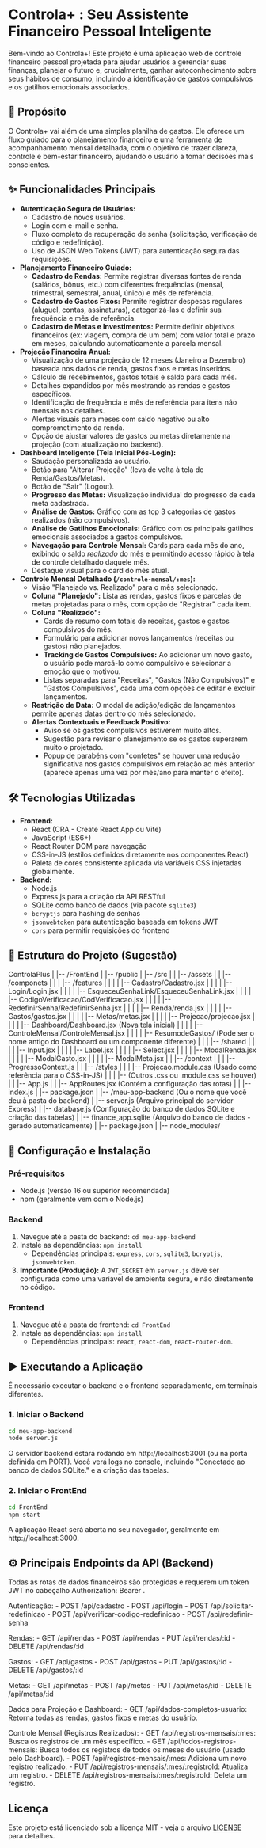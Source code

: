 # Controla+ : Seu Assistente Financeiro Pessoal Inteligente

Bem-vindo ao Controla+\! Este projeto é uma aplicação web de controle financeiro pessoal projetada para ajudar usuários a gerenciar suas finanças, planejar o futuro e, crucialmente, ganhar autoconhecimento sobre seus hábitos de consumo, incluindo a identificação de gastos compulsivos e os gatilhos emocionais associados.

## 🎯 Propósito

O Controla+ vai além de uma simples planilha de gastos. Ele oferece um fluxo guiado para o planejamento financeiro e uma ferramenta de acompanhamento mensal detalhada, com o objetivo de trazer clareza, controle e bem-estar financeiro, ajudando o usuário a tomar decisões mais conscientes.

## ✨ Funcionalidades Principais

  * **Autenticação Segura de Usuários:**
      * Cadastro de novos usuários.
      * Login com e-mail e senha.
      * Fluxo completo de recuperação de senha (solicitação, verificação de código e redefinição).
      * Uso de JSON Web Tokens (JWT) para autenticação segura das requisições.
  * **Planejamento Financeiro Guiado:**
      * **Cadastro de Rendas:** Permite registrar diversas fontes de renda (salários, bônus, etc.) com diferentes frequências (mensal, trimestral, semestral, anual, único) e mês de referência.
      * **Cadastro de Gastos Fixos:** Permite registrar despesas regulares (aluguel, contas, assinaturas), categorizá-las e definir sua frequência e mês de referência.
      * **Cadastro de Metas e Investimentos:** Permite definir objetivos financeiros (ex: viagem, compra de um bem) com valor total e prazo em meses, calculando automaticamente a parcela mensal.
  * **Projeção Financeira Anual:**
      * Visualização de uma projeção de 12 meses (Janeiro a Dezembro) baseada nos dados de renda, gastos fixos e metas inseridos.
      * Cálculo de recebimentos, gastos totais e saldo para cada mês.
      * Detalhes expandidos por mês mostrando as rendas e gastos específicos.
      * Identificação de frequência e mês de referência para itens não mensais nos detalhes.
      * Alertas visuais para meses com saldo negativo ou alto comprometimento da renda.
      * Opção de ajustar valores de gastos ou metas diretamente na projeção (com atualização no backend).
  * **Dashboard Inteligente (Tela Inicial Pós-Login):**
      * Saudação personalizada ao usuário.
      * Botão para "Alterar Projeção" (leva de volta à tela de Renda/Gastos/Metas).
      * Botão de "Sair" (Logout).
      * **Progresso das Metas:** Visualização individual do progresso de cada meta cadastrada.
      * **Análise de Gastos:** Gráfico com as top 3 categorias de gastos realizados (não compulsivos).
      * **Análise de Gatilhos Emocionais:** Gráfico com os principais gatilhos emocionais associados a gastos compulsivos.
      * **Navegação para Controle Mensal:** Cards para cada mês do ano, exibindo o saldo *realizado* do mês e permitindo acesso rápido à tela de controle detalhado daquele mês.
      * Destaque visual para o card do mês atual.
  * **Controle Mensal Detalhado (`/controle-mensal/:mes`):**
      * Visão "Planejado vs. Realizado" para o mês selecionado.
      * **Coluna "Planejado":** Lista as rendas, gastos fixos e parcelas de metas projetadas para o mês, com opção de "Registrar" cada item.
      * **Coluna "Realizado":**
          * Cards de resumo com totais de receitas, gastos e gastos compulsivos do mês.
          * Formulário para adicionar novos lançamentos (receitas ou gastos) não planejados.
          * **Tracking de Gastos Compulsivos:** Ao adicionar um novo gasto, o usuário pode marcá-lo como compulsivo e selecionar a emoção que o motivou.
          * Listas separadas para "Receitas", "Gastos (Não Compulsivos)" e "Gastos Compulsivos", cada uma com opções de editar e excluir lançamentos.
      * **Restrição de Data:** O modal de adição/edição de lançamentos permite apenas datas dentro do mês selecionado.
      * **Alertas Contextuais e Feedback Positivo:**
          * Aviso se os gastos compulsivos estiverem muito altos.
          * Sugestão para revisar o planejamento se os gastos superarem muito o projetado.
          * Popup de parabéns com "confetes" se houver uma redução significativa nos gastos compulsivos em relação ao mês anterior (aparece apenas uma vez por mês/ano para manter o efeito).

## 🛠️ Tecnologias Utilizadas

  * **Frontend:**
      * React (CRA - Create React App ou Vite)
      * JavaScript (ES6+)
      * React Router DOM para navegação
      * CSS-in-JS (estilos definidos diretamente nos componentes React)
      * Paleta de cores consistente aplicada via variáveis CSS injetadas globalmente.
  * **Backend:**
      * Node.js
      * Express.js para a criação da API RESTful
      * SQLite como banco de dados (via pacote `sqlite3`)
      * `bcryptjs` para hashing de senhas
      * `jsonwebtoken` para autenticação baseada em tokens JWT
      * `cors` para permitir requisições do frontend

## 📁 Estrutura do Projeto (Sugestão)

ControlaPlus
|
|-- /FrontEnd
|   |-- /public
|   |-- /src
|   |   |-- /assets
|   |   |-- /componets
|   |   |   |-- /features
|   |   |   |   |-- Cadastro/Cadastro.jsx
|   |   |   |   |-- Login/Login.jsx
|   |   |   |   |-- EsqueceuSenhaLink/EsqueceuSenhaLink.jsx
|   |   |   |   |-- CodigoVerificacao/CodVerificacao.jsx
|   |   |   |   |-- RedefinirSenha/RedefinirSenha.jsx
|   |   |   |   |-- Renda/renda.jsx
|   |   |   |   |-- Gastos/gastos.jsx
|   |   |   |   |-- Metas/metas.jsx
|   |   |   |   |-- Projecao/projecao.jsx
|   |   |   |   |-- Dashboard/Dashboard.jsx  (Nova tela inicial)
|   |   |   |   |-- ControleMensal/ControleMensal.jsx
|   |   |   |   |-- ResumodeGastos/ (Pode ser o nome antigo do Dashboard ou um componente diferente)
|   |   |   |-- /shared
|   |   |   |   |-- Input.jsx
|   |   |   |   |-- Label.jsx
|   |   |   |   |-- Select.jsx
|   |   |   |   |-- ModalRenda.jsx
|   |   |   |   |-- ModalGasto.jsx
|   |   |   |   |-- ModalMeta.jsx
|   |   |-- /context
|   |   |   |-- ProgressoContext.js
|   |   |-- /styles
|   |   |   |-- Projecao.module.css (Usado como referência para o CSS-in-JS)
|   |   |   |-- (Outros .css ou .module.css se houver)
|   |   |-- App.js
|   |   |-- AppRoutes.jsx (Contém a configuração das rotas)
|   |   |-- index.js
|   |-- package.json
|
|-- /meu-app-backend  (Ou o nome que você deu à pasta do backend)
|   |-- server.js         (Arquivo principal do servidor Express)
|   |-- database.js       (Configuração do banco de dados SQLite e criação das tabelas)
|   |-- finance_app.sqlite (Arquivo do banco de dados - gerado automaticamente)
|   |-- package.json
|   |-- node_modules/

## 🚀 Configuração e Instalação

### Pré-requisitos

  * Node.js (versão 16 ou superior recomendada)
  * npm (geralmente vem com o Node.js)

### Backend

1.  Navegue até a pasta do backend: `cd meu-app-backend`
2.  Instale as dependências: `npm install`
      * Dependências principais: `express`, `cors`, `sqlite3`, `bcryptjs`, `jsonwebtoken`.
3.  **Importante (Produção):** A `JWT_SECRET` em `server.js` deve ser configurada como uma variável de ambiente segura, e não diretamente no código.

### Frontend

1.  Navegue até a pasta do frontend: `cd FrontEnd`
2.  Instale as dependências: `npm install`
      * Dependências principais: `react`, `react-dom`, `react-router-dom`.

## ▶️ Executando a Aplicação

É necessário executar o backend e o frontend separadamente, em terminais diferentes.

### 1\. Iniciar o Backend

```bash
cd meu-app-backend
node server.js
```

O servidor backend estará rodando em http://localhost:3001 (ou na porta definida em PORT). Você verá logs no console, incluindo "Conectado ao banco de dados SQLite." e a criação das tabelas.

### 2\. Iniciar o FrontEnd

```bash
cd FrontEnd
npm start
```

A aplicação React será aberta no seu navegador, geralmente em http://localhost:3000.

## ⚙️ Principais Endpoints da API (Backend)

Todas as rotas de dados financeiros são protegidas e requerem um token JWT no cabeçalho Authorization: Bearer <token>.

Autenticação:
    - POST /api/cadastro
    - POST /api/login
    - POST /api/solicitar-redefinicao
    - POST /api/verificar-codigo-redefinicao
    - POST /api/redefinir-senha

Rendas:
    -  GET /api/rendas
    -  POST /api/rendas
    -  PUT /api/rendas/:id
    -  DELETE /api/rendas/:id

Gastos:
    -  GET /api/gastos
    -  POST /api/gastos
    -  PUT /api/gastos/:id
    -  DELETE /api/gastos/:id

Metas:
    -  GET /api/metas
    -  POST /api/metas
    -  PUT /api/metas/:id
    -  DELETE /api/metas/:id

Dados para Projeção e Dashboard:
    -  GET /api/dados-completos-usuario: Retorna todas as rendas, gastos fixos e metas do usuário.

Controle Mensal (Registros Realizados):
    -  GET /api/registros-mensais/:mes: Busca os registros de um mês específico.
    -  GET /api/todos-registros-mensais: Busca todos os registros de todos os meses do usuário (usado pelo Dashboard).
    -  POST /api/registros-mensais/:mes: Adiciona um novo registro realizado.
    -  PUT /api/registros-mensais/:mes/:registroId: Atualiza um registro.
    -  DELETE /api/registros-mensais/:mes/:registroId: Deleta um registro.

## Licença

Este projeto está licenciado sob a licença MIT - veja o arquivo [LICENSE](LICENSE) para detalhes.